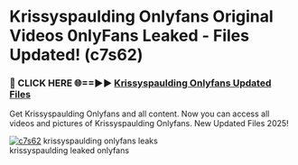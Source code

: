 # Krissyspaulding Onlyfans Original Videos 0nlyFans Leaked - Files Updated! (c7s62)

<h3>🔴 CLICK HERE 🌐==►► <a href="https://tinyurl.com/3hn5wdd3" rel="nofollow">Krissyspaulding Onlyfans Updated Files</a></h3>

Get Krissyspaulding Onlyfans and all content. Now you can access all videos and pictures of Krissyspaulding Onlyfans. New Updated Files 2025!

[![c7s62](https://i.imgur.com/4HnBqBT.gif)](https://tinyurl.com/3hn5wdd3)
krissyspaulding onlyfans leaks<br>
krissyspaulding leaked onlyfans